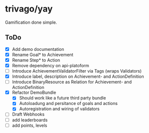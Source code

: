 trivago/yay
===

Gamification done simple.

## ToDo

- [x] Add demo documentation
- [x] Rename Goal* to Achievement
- [X] Rename Step* to Action
- [X] Remove dependency on api-platoform
- [ ] Introduce AchievementValidatorFilter via Tags (wraps Validators)
- [x] Introduce label, description on Achievement- and ActionDefinition
- [ ] Introduce BinaryResource as Relation for Achievement- and ActionDefinition
- [x] Refactor DemoBundle 
    - [x] Should work like a future third party bundle
    - [x] Autoloadung and persitance of goals and actions
    - [x] Autoregistration and wiring of validators
- [ ] Draft Webhooks
- [ ] add leaderboards
- [ ] add points, levels

